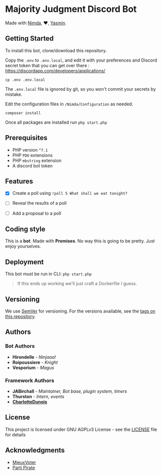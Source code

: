 # Majority Judgment Discord Bot

Made with [Nimda](https://github.com/JABirchall/NimdaDiscord), ❤, [Yasmin](https://github.com/CharlotteDunois/Yasmin).


## Getting Started

To install this bot, clone/download this repository.

Copy the `.env` to `.env.local`, and edit it with your preferences and Discord secret token
that you can get over there :
https://discordapp.com/developers/applications/

    cp .env .env.local

The `.env.local` file is ignored by git, so you won't commit your secrets by mistake.

Edit the configuration files in `/Nimda/Configuration` as needed. 

    composer install

Once all packages are installed run `php start.php`


## Prerequisites

* PHP version `^7.1`
* PHP `PDO` extensions
* PHP `mbstring` extension
* A discord bot token


## Features

- [x] Create a poll using `!poll 5 What shall we eat tonight?`
- [ ] Reveal the results of a poll
- [ ] Add a proposal to a poll


## Coding style

This is a **bot**.  Made with **Promises**.  No way this is going to be pretty.
Just enjoy yourselves.


## Deployment

This bot must be run in CLI: `php start.php`

> If this ends up working we'll just craft a Dockerfile I guess.


## Versioning

We use [SemVer](http://semver.org/) for versioning. For the versions available, see the 
[tags on this repository](https://github.com/JABirchall/NimdaDiscord/tags). 


## Authors

### Bot Authors

* **Hirondelle** - *Ninjaaa!*
* **Roipoussiere** - *Knight*
* **Vesporium** - *Magus*

### Framework Authors

* **JABirchall** - *Maintainer, Bot base, plugin system, timers*
* **Thurston** - *Intern, events*
* **[CharlotteDunois](https://github.com/CharlotteDunois)**


## License

This project is licensed under GNU AGPLv3 License - see the [LICENSE](LICENSE) file for details


## Acknowledgments

* [MieuxVoter](https://mieuxvoter.fr)
* [Parti Pirate](https://partipirate.org)